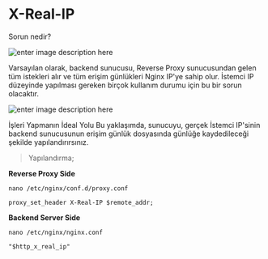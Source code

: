﻿# X-Real-IP
Sorun nedir?

![enter image description here](https://i.hizliresim.com/ff1k2z8.png)

Varsayılan olarak, backend sunucusu, Reverse Proxy sunucusundan gelen tüm istekleri alır ve tüm erişim günlükleri Nginx IP'ye sahip olur. İstemci IP düzeyinde yapılması gereken birçok kullanım durumu için bu bir sorun olacaktır.

![enter image description here](https://i.hizliresim.com/mlz22dj.png)

İşleri Yapmanın İdeal Yolu Bu yaklaşımda, sunucuyu, gerçek İstemci IP'sinin backend sunucusunun erişim günlük dosyasında günlüğe kaydedileceği şekilde yapılandırırsınız.

> Yapılandırma;

 **Reverse Proxy Side**

`nano /etc/nginx/conf.d/proxy.conf`

`proxy_set_header X-Real-IP $remote_addr;`

**Backend Server Side**

`nano /etc/nginx/nginx.conf`

`"$http_x_real_ip"`

